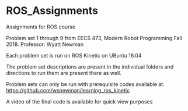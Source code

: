 # ROS_Assignments
Assignments for ROS course

Problem set 1 through 9 from EECS 473, Modern Robot Programming Fall 2018.
Professor: Wyatt Newman

Each problem set is run on ROS Kinetic on UBuntu 16.04

The problem set descriptions are present in the individual folders and directions to run them are present there as well.

Problem sets can only be run with prerequisite codes available at: https://github.com/wsnewman/learning_ros_kinetic

A video of the final code is available for quick view purposes
